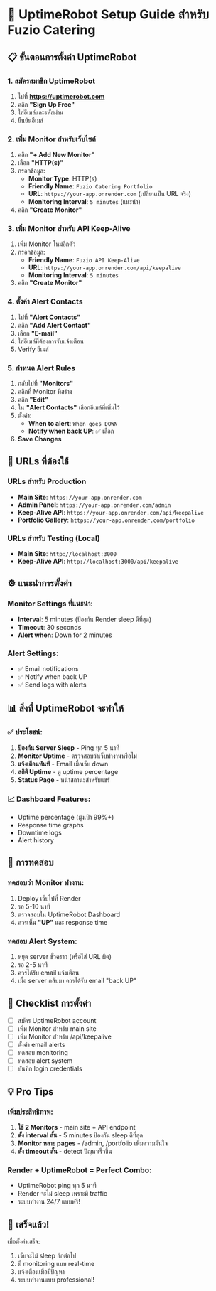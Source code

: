 # 🚀 UptimeRobot Setup Guide สำหรับ Fuzio Catering

## 📋 ขั้นตอนการตั้งค่า UptimeRobot

### 1. สมัครสมาชิก UptimeRobot
1. ไปที่ **https://uptimerobot.com**
2. คลิก **"Sign Up Free"**
3. ใส่อีเมล์และรหัสผ่าน
4. ยืนยันอีเมล์

### 2. เพิ่ม Monitor สำหรับเว็บไซต์
1. คลิก **"+ Add New Monitor"**
2. เลือก **"HTTP(s)"**
3. กรอกข้อมูล:
   - **Monitor Type**: HTTP(s)
   - **Friendly Name**: `Fuzio Catering Portfolio`
   - **URL**: `https://your-app.onrender.com` (เปลี่ยนเป็น URL จริง)
   - **Monitoring Interval**: `5 minutes` (แนะนำ)
4. คลิก **"Create Monitor"**

### 3. เพิ่ม Monitor สำหรับ API Keep-Alive
1. เพิ่ม Monitor ใหม่อีกตัว
2. กรอกข้อมูล:
   - **Friendly Name**: `Fuzio API Keep-Alive`
   - **URL**: `https://your-app.onrender.com/api/keepalive`
   - **Monitoring Interval**: `5 minutes`
3. คลิก **"Create Monitor"**

### 4. ตั้งค่า Alert Contacts
1. ไปที่ **"Alert Contacts"**
2. คลิก **"Add Alert Contact"**
3. เลือก **"E-mail"**
4. ใส่อีเมล์ที่ต้องการรับแจ้งเตือน
5. Verify อีเมล์

### 5. กำหนด Alert Rules
1. กลับไปที่ **"Monitors"**
2. คลิกที่ Monitor ที่สร้าง
3. คลิก **"Edit"**
4. ใน **"Alert Contacts"** เลือกอีเมล์ที่เพิ่มไว้
5. ตั้งค่า:
   - **When to alert**: `When goes DOWN`
   - **Notify when back UP**: ✅ เลือก
6. **Save Changes**

## 🎯 URLs ที่ต้องใช้

### URLs สำหรับ Production
- **Main Site**: `https://your-app.onrender.com`
- **Admin Panel**: `https://your-app.onrender.com/admin`
- **Keep-Alive API**: `https://your-app.onrender.com/api/keepalive`
- **Portfolio Gallery**: `https://your-app.onrender.com/portfolio`

### URLs สำหรับ Testing (Local)
- **Main Site**: `http://localhost:3000`
- **Keep-Alive API**: `http://localhost:3000/api/keepalive`

## ⚙️ แนะนำการตั้งค่า

### Monitor Settings ที่แนะนำ:
- **Interval**: 5 minutes (ป้องกัน Render sleep ดีที่สุด)
- **Timeout**: 30 seconds
- **Alert when**: Down for 2 minutes

### Alert Settings:
- ✅ Email notifications
- ✅ Notify when back UP
- ✅ Send logs with alerts

## 📊 สิ่งที่ UptimeRobot จะทำให้

### ✅ ประโยชน์:
1. **ป้องกัน Server Sleep** - Ping ทุก 5 นาที
2. **Monitor Uptime** - ตรวจสอบว่าเว็บทำงานหรือไม่
3. **แจ้งเตือนทันที** - Email เมื่อเว็บ down
4. **สถิติ Uptime** - ดู uptime percentage
5. **Status Page** - หน้าสถานะสำหรับแชร์

### 📈 Dashboard Features:
- Uptime percentage (มุ่งเป้า 99%+)
- Response time graphs
- Downtime logs
- Alert history

## 🔧 การทดสอบ

### ทดสอบว่า Monitor ทำงาน:
1. Deploy เว็บไปที่ Render
2. รอ 5-10 นาที
3. ตรวจสอบใน UptimeRobot Dashboard
4. ควรเห็น **"UP"** และ response time

### ทดสอบ Alert System:
1. หยุด server ชั่วคราว (หรือใส่ URL ผิด)
2. รอ 2-5 นาที
3. ควรได้รับ email แจ้งเตือน
4. เมื่อ server กลับมา ควรได้รับ email "back UP"

## 📝 Checklist การตั้งค่า

- [ ] สมัคร UptimeRobot account
- [ ] เพิ่ม Monitor สำหรับ main site
- [ ] เพิ่ม Monitor สำหรับ /api/keepalive
- [ ] ตั้งค่า email alerts
- [ ] ทดสอบ monitoring
- [ ] ทดสอบ alert system
- [ ] บันทึก login credentials

## 💡 Pro Tips

### เพิ่มประสิทธิภาพ:
1. **ใช้ 2 Monitors** - main site + API endpoint
2. **ตั้ง interval สั้น** - 5 minutes ป้องกัน sleep ดีที่สุด
3. **Monitor หลาย pages** - /admin, /portfolio เพิ่มความมั่นใจ
4. **ตั้ง timeout สั้น** - detect ปัญหาเร็วขึ้น

### Render + UptimeRobot = Perfect Combo:
- UptimeRobot ping ทุก 5 นาที
- Render จะไม่ sleep เพราะมี traffic
- ระบบทำงาน 24/7 แบบฟรี!

## 🎉 เสร็จแล้ว!

เมื่อตั้งค่าเสร็จ:
1. เว็บจะไม่ sleep อีกต่อไป
2. มี monitoring แบบ real-time
3. แจ้งเตือนเมื่อมีปัญหา
4. ระบบทำงานแบบ professional!